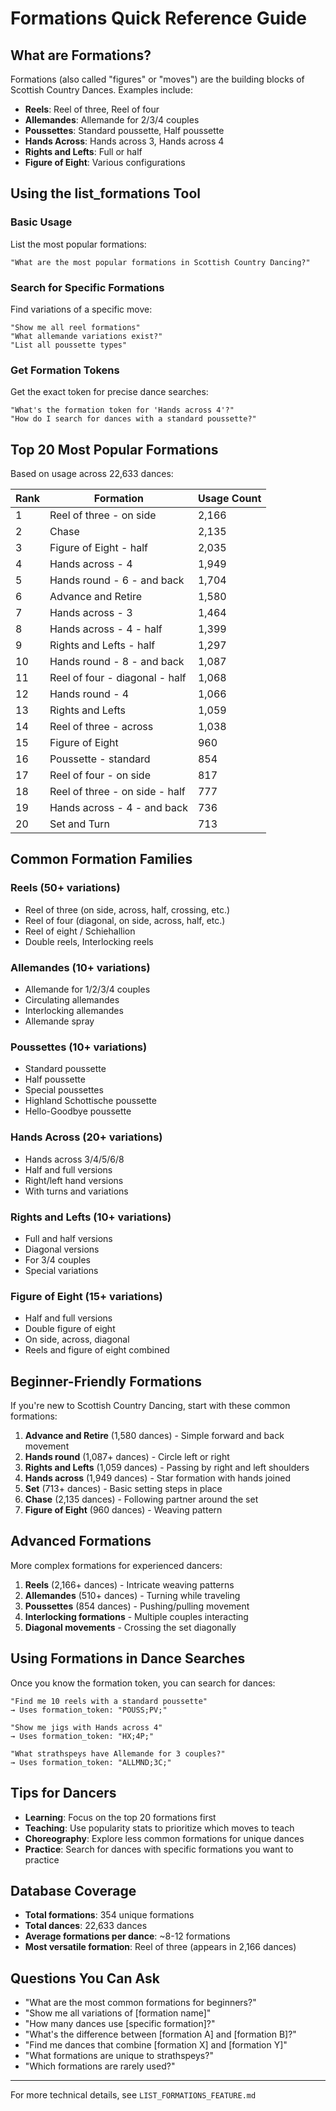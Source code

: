 # Formations Quick Reference Guide

## What are Formations?

Formations (also called "figures" or "moves") are the building blocks of Scottish Country Dances. Examples include:
- **Reels**: Reel of three, Reel of four
- **Allemandes**: Allemande for 2/3/4 couples
- **Poussettes**: Standard poussette, Half poussette
- **Hands Across**: Hands across 3, Hands across 4
- **Rights and Lefts**: Full or half
- **Figure of Eight**: Various configurations

## Using the list_formations Tool

### Basic Usage

List the most popular formations:
```
"What are the most popular formations in Scottish Country Dancing?"
```

### Search for Specific Formations

Find variations of a specific move:
```
"Show me all reel formations"
"What allemande variations exist?"
"List all poussette types"
```

### Get Formation Tokens

Get the exact token for precise dance searches:
```
"What's the formation token for 'Hands across 4'?"
"How do I search for dances with a standard poussette?"
```

## Top 20 Most Popular Formations

Based on usage across 22,633 dances:

| Rank | Formation | Usage Count |
|------|-----------|-------------|
| 1 | Reel of three - on side | 2,166 |
| 2 | Chase | 2,135 |
| 3 | Figure of Eight - half | 2,035 |
| 4 | Hands across - 4 | 1,949 |
| 5 | Hands round - 6 - and back | 1,704 |
| 6 | Advance and Retire | 1,580 |
| 7 | Hands across - 3 | 1,464 |
| 8 | Hands across - 4 - half | 1,399 |
| 9 | Rights and Lefts - half | 1,297 |
| 10 | Hands round - 8 - and back | 1,087 |
| 11 | Reel of four - diagonal - half | 1,068 |
| 12 | Hands round - 4 | 1,066 |
| 13 | Rights and Lefts | 1,059 |
| 14 | Reel of three - across | 1,038 |
| 15 | Figure of Eight | 960 |
| 16 | Poussette - standard | 854 |
| 17 | Reel of four - on side | 817 |
| 18 | Reel of three - on side - half | 777 |
| 19 | Hands across - 4 - and back | 736 |
| 20 | Set and Turn | 713 |

## Common Formation Families

### Reels (50+ variations)
- Reel of three (on side, across, half, crossing, etc.)
- Reel of four (diagonal, on side, across, half, etc.)
- Reel of eight / Schiehallion
- Double reels, Interlocking reels

### Allemandes (10+ variations)
- Allemande for 1/2/3/4 couples
- Circulating allemandes
- Interlocking allemandes
- Allemande spray

### Poussettes (10+ variations)
- Standard poussette
- Half poussette
- Special poussettes
- Highland Schottische poussette
- Hello-Goodbye poussette

### Hands Across (20+ variations)
- Hands across 3/4/5/6/8
- Half and full versions
- Right/left hand versions
- With turns and variations

### Rights and Lefts (10+ variations)
- Full and half versions
- Diagonal versions
- For 3/4 couples
- Special variations

### Figure of Eight (15+ variations)
- Half and full versions
- Double figure of eight
- On side, across, diagonal
- Reels and figure of eight combined

## Beginner-Friendly Formations

If you're new to Scottish Country Dancing, start with these common formations:

1. **Advance and Retire** (1,580 dances) - Simple forward and back movement
2. **Hands round** (1,087+ dances) - Circle left or right
3. **Rights and Lefts** (1,059 dances) - Passing by right and left shoulders
4. **Hands across** (1,949 dances) - Star formation with hands joined
5. **Set** (713+ dances) - Basic setting steps in place
6. **Chase** (2,135 dances) - Following partner around the set
7. **Figure of Eight** (960 dances) - Weaving pattern

## Advanced Formations

More complex formations for experienced dancers:

1. **Reels** (2,166+ dances) - Intricate weaving patterns
2. **Allemandes** (510+ dances) - Turning while traveling
3. **Poussettes** (854 dances) - Pushing/pulling movement
4. **Interlocking formations** - Multiple couples interacting
5. **Diagonal movements** - Crossing the set diagonally

## Using Formations in Dance Searches

Once you know the formation token, you can search for dances:

```
"Find me 10 reels with a standard poussette"
→ Uses formation_token: "POUSS;PV;"

"Show me jigs with Hands across 4"
→ Uses formation_token: "HX;4P;"

"What strathspeys have Allemande for 3 couples?"
→ Uses formation_token: "ALLMND;3C;"
```

## Tips for Dancers

- **Learning**: Focus on the top 20 formations first
- **Teaching**: Use popularity stats to prioritize which moves to teach
- **Choreography**: Explore less common formations for unique dances
- **Practice**: Search for dances with specific formations you want to practice

## Database Coverage

- **Total formations**: 354 unique formations
- **Total dances**: 22,633 dances
- **Average formations per dance**: ~8-12 formations
- **Most versatile formation**: Reel of three (appears in 2,166 dances)

## Questions You Can Ask

- "What are the most common formations for beginners?"
- "Show me all variations of [formation name]"
- "How many dances use [specific formation]?"
- "What's the difference between [formation A] and [formation B]?"
- "Find me dances that combine [formation X] and [formation Y]"
- "What formations are unique to strathspeys?"
- "Which formations are rarely used?"

---

For more technical details, see `LIST_FORMATIONS_FEATURE.md`
